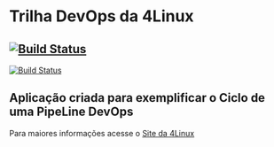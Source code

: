 # Trilha DevOps da 4Linux

<!-- Altere a Flag abaixo com sua URL do Travis -->
## [![Build Status](https://travis-ci.com/jaksonbrandinidomingos/DevOpsLab-HelloWorld.svg?branch=master)](https://travis-ci.com/jaksonbrandinidomingos/DevOpsLab-HelloWorld)
[![Build Status](https://travis-ci.com/jaksonbrandinidomingos/DevOpsLab-HelloWorld.svg?branch=master)](https://travis-ci.com/jaksonbrandinidomingos/DevOpsLab-HelloWorld)
## Aplicação criada para exemplificar o Ciclo de uma PipeLine DevOps


Para maiores informações acesse o [Site da 4Linux](https://www.4linux.com.br/cursos/devops)
